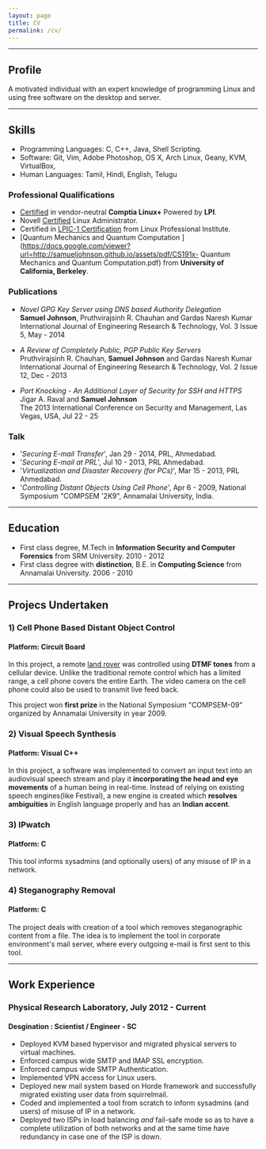 ```yaml
---
layout: page
title: CV
permalink: /cv/
---
```


----

## Profile

A motivated individual with an expert knowledge of programming Linux and using
free software on the desktop and server.

----

## Skills

  * Programming Languages: C, C++, Java, Shell Scripting.
  * Software: Git, Vim, Adobe Photoshop, OS X, Arch Linux, Geany, KVM, VirtualBox,
  * Human Languages: Tamil, Hindi, English, Telugu

### Professional Qualifications

  * [Certified](https://www.certmetrics.com/comptia/public/verification.aspx?code=LXRG9Z8K6LFE1RV4) in vendor-neutral **Comptia Linux+** Powered by **LPI**.
  * Novell [Certified](https://docs.google.com/viewer?url=https://samueljohnson.github.io/assets/pdf/SamuelJohnson_NCLA_ECR.pdf) Linux Administrator.
  * Certified in [LPIC-1 Certification](/assets/img/LPI%20LPIC-1.jpg) from Linux Professional Institute.
  * [Quantum Mechanics and Quantum Computation ](https://docs.google.com/viewer?url=http://samueljohnson.github.io/assets/pdf/CS191x- Quantum Mechanics and Quantum Computation.pdf) from **University of California, Berkeley**.

### Publications

  * *Novel GPG Key Server using DNS based Authority Delegation*
<br> **Samuel Johnson**, Pruthvirajsinh R. Chauhan and Gardas Naresh Kumar
<br> International Journal of Engineering Research & Technology, Vol. 3 Issue 5, May - 2014

  * *A Review of Completely Public, PGP Public Key Servers*
<br> Pruthvirajsinh R. Chauhan, **Samuel Johnson** and Gardas Naresh Kumar
<br> International Journal of Engineering Research & Technology, Vol. 2 Issue 12, Dec - 2013

  * *Port Knocking - An Additional Layer of Security for SSH and HTTPS*
<br> Jigar A. Raval and **Samuel Johnson**
<br> The 2013 International Conference on Security and Management, Las Vegas, USA, Jul 22 - 25

### Talk

  * '*Securing E-mail Transfer*', Jan 29 - 2014, PRL, Ahmedabad.
  *  '*Securing E-mail at PRL*', Jul 10 - 2013, PRL Ahmedabad.
  * '*Virtualization and Disaster Recovery (for PCs)*', Mar 15 - 2013, PRL Ahmedabad.
  * '*Controlling Distant Objects Using Cell Phone*', Apr 6 - 2009, National Symposium "COMPSEM '2K9", Annamalai University, India.

----

## Education

  * First class degree, M.Tech in **Information Security and Computer Forensics** from SRM University. 2010 - 2012
  * First class degree with **distinction**, B.E. in **Computing Science** from Annamalai University. 2006 - 2010

----

## Projecs Undertaken

### 1) Cell Phone Based Distant Object Control

#### Platform: Circuit Board

In this project, a remote [land
rover](/assets/img/13032009263.jpg) was controlled using
**DTMF tones** from a cellular device. Unlike the traditional remote control
which has a limited range, a cell phone covers the entire Earth. The video
camera on the cell phone could also be used to transmit live feed back.

This project won **first prize** in the National Symposium "COMPSEM-09"
organized by Annamalai University in year 2009.

### 2) Visual Speech Synthesis

#### Platform: Visual C++

In this project, a software was implemented to convert an
input text into an audiovisual speech stream and play it **incorporating the
head and eye movements** of a human being in real-time. Instead of relying on
existing speech engines(like Festival), a new engine is created which
**resolves ambiguities** in English language properly and has an **Indian
accent**.

### 3) IPwatch

#### Platform: C

This tool informs sysadmins (and optionally users) of any misuse of IP in a network.

### 4) Steganography Removal

#### Platform: C

The project deals with creation of a tool which removes steganographic content
from a file. The idea is to implement the tool in corporate environment's mail server,
where every outgoing e-mail is first sent to this tool.

----

## Work Experience

### Physical Research Laboratory, July 2012 - Current

#### Desgination : Scientist / Engineer - SC

  * Deployed KVM based hypervisor and migrated physical servers to virtual machines.
  * Enforced campus wide SMTP and IMAP SSL encryption.
  * Enforced campus wide SMTP Authentication.
  * Implemented VPN access for Linux users.
  * Deployed new mail system based on Horde framework and successfully migrated existing user data from squirrelmail.
  * Coded and implemented a tool from scratch to inform sysadmins (and users) of misuse of IP in a network.
  * Deployed two ISPs in load balancing *and* fail-safe mode so as to have a complete
utilization of both networks and at the same time have redundancy in case one of the ISP is down.

